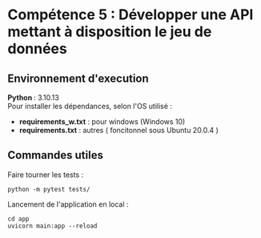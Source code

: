 # Compétence 5 : Développer une API mettant à disposition le jeu de données
## Environnement d'execution
<b> Python </b>: 3.10.13 <br>
Pour installer les dépendances, selon l'OS utilisé :
  - <b>requirements_w.txt</b> : pour windows (Windows 10)
  - <b>requirements.txt</b> : autres ( foncitonnel sous Ubuntu 20.0.4 )

## Commandes utiles
Faire tourner les tests : 
```
python -m pytest tests/
```
Lancement de l'application en local : 
```
cd app
uvicorn main:app --reload
```
